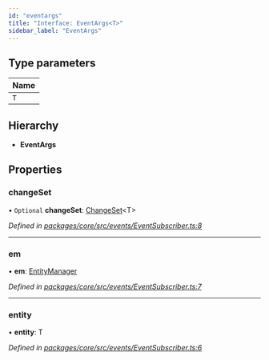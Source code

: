 ```yaml
---
id: "eventargs"
title: "Interface: EventArgs<T>"
sidebar_label: "EventArgs"
---
```


## Type parameters

Name |
------ |
`T` |

## Hierarchy

* **EventArgs**

## Properties

### changeSet

• `Optional` **changeSet**: [ChangeSet](changeset.md)&#60;T>

*Defined in [packages/core/src/events/EventSubscriber.ts:8](https://github.com/mikro-orm/mikro-orm/blob/c7aaca40d/packages/core/src/events/EventSubscriber.ts#L8)*

___

### em

•  **em**: [EntityManager](../classes/entitymanager.md)

*Defined in [packages/core/src/events/EventSubscriber.ts:7](https://github.com/mikro-orm/mikro-orm/blob/c7aaca40d/packages/core/src/events/EventSubscriber.ts#L7)*

___

### entity

•  **entity**: T

*Defined in [packages/core/src/events/EventSubscriber.ts:6](https://github.com/mikro-orm/mikro-orm/blob/c7aaca40d/packages/core/src/events/EventSubscriber.ts#L6)*
